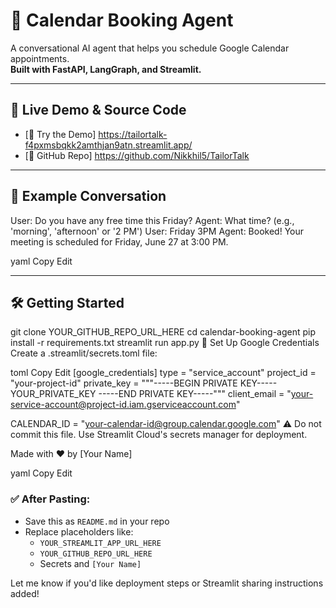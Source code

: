 # 📅 Calendar Booking Agent

A conversational AI agent that helps you schedule Google Calendar appointments.  
**Built with FastAPI, LangGraph, and Streamlit.**

---

## 🚀 Live Demo & Source Code

- [🔗 Try the Demo] https://tailortalk-f4pxmsbqkk2amthjan9atn.streamlit.app/
- [📂 GitHub Repo] https://github.com/Nikkhil5/TailorTalk

---

## 💬 Example Conversation

User: Do you have any free time this Friday?
Agent: What time? (e.g., 'morning', 'afternoon' or '2 PM')
User: Friday 3PM
Agent: Booked! Your meeting is scheduled for Friday, June 27 at 3:00 PM.

yaml
Copy
Edit

---

## 🛠 Getting Started

git clone YOUR_GITHUB_REPO_URL_HERE
cd calendar-booking-agent
pip install -r requirements.txt
streamlit run app.py
🔐 Set Up Google Credentials
Create a .streamlit/secrets.toml file:

toml
Copy
Edit
[google_credentials]
type = "service_account"
project_id = "your-project-id"
private_key = """-----BEGIN PRIVATE KEY-----
YOUR_PRIVATE_KEY
-----END PRIVATE KEY-----"""
client_email = "your-service-account@project-id.iam.gserviceaccount.com"

CALENDAR_ID = "your-calendar-id@group.calendar.google.com"
⚠️ Do not commit this file. Use Streamlit Cloud's secrets manager for deployment.

Made with ❤️ by [Your Name]

yaml
Copy
Edit

### ✅ After Pasting:
- Save this as `README.md` in your repo
- Replace placeholders like:
  - `YOUR_STREAMLIT_APP_URL_HERE`
  - `YOUR_GITHUB_REPO_URL_HERE`
  - Secrets and `[Your Name]`

Let me know if you'd like deployment steps or Streamlit sharing instructions added!
